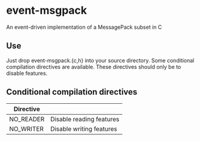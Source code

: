 # event-msgpack
An event-driven implementation of a MessagePack subset in C

## Use
Just drop event-msgpack.{c,h} into your source directory.
Some conditional compilation directives are available. These directives should only be to disable features.

## Conditional compilation directives

| Directive |                          |
|-----------|--------------------------|
| NO_READER | Disable reading features |
| NO_WRITER | Disable writing features |
